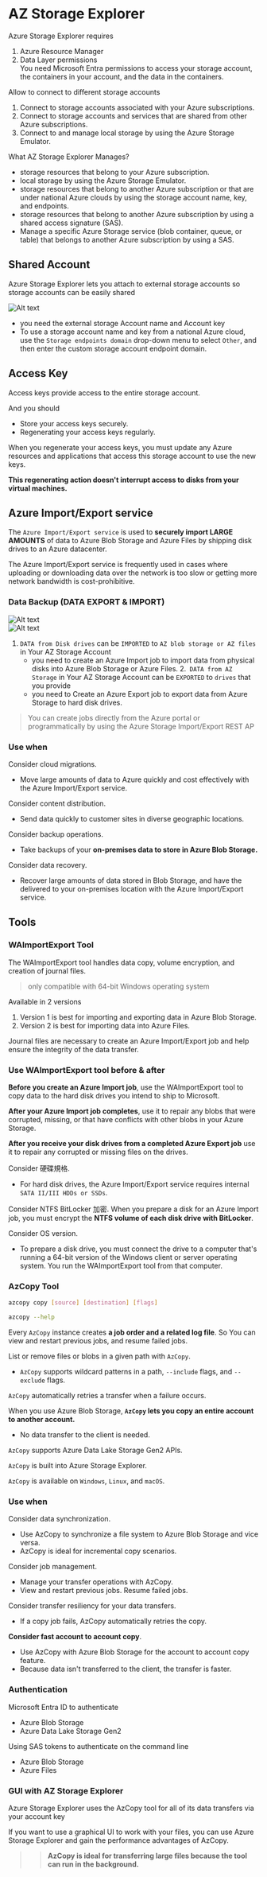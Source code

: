 # AZ Storage Explorer 

Azure Storage Explorer requires  
1. Azure Resource Manager  
2. Data Layer permissions  
You need Microsoft Entra permissions to access your storage account, the containers in your account, and the data in the containers.  

Allow to connect to different storage accounts  
1. Connect to storage accounts associated with your Azure subscriptions.  
2. Connect to storage accounts and services that are shared from other Azure subscriptions.  
3. Connect to and manage local storage by using the Azure Storage Emulator.  

What AZ Storage Explorer Manages?
- storage resources that belong to your Azure subscription.
- local storage by using the Azure Storage Emulator.
- storage resources that belong to another Azure subscription or that are under national Azure clouds by using the storage account name, key, and endpoints. 
- storage resources that belong to another Azure subscription by using a shared access signature (SAS).
- Manage a specific Azure Storage service (blob container, queue, or table) that belongs to another Azure subscription by using a SAS.

## Shared Account

Azure Storage Explorer lets you attach to external storage accounts so storage accounts can be easily shared

![Alt text](image-8.png)
- you need the external storage Account name and Account key
- To use a storage account name and key from a national Azure cloud, use the `Storage endpoints domain` drop-down menu to select `Other`, and then enter the custom storage account endpoint domain.

## Access Key 

Access keys provide access to the entire storage account. 

And you should 
- Store your access keys securely. 
- Regenerating your access keys regularly.

When you regenerate your access keys, you must update any Azure resources and applications that access this storage account to use the new keys. 

**This regenerating action doesn't interrupt access to disks from your virtual machines.**


## Azure Import/Export service

The `Azure Import/Export service` is used to **securely import LARGE AMOUNTS** of data to Azure Blob Storage and Azure Files by shipping disk drives to an Azure datacenter. 

The Azure Import/Export service is frequently used in cases where uploading or downloading data over the network is too slow or getting more network bandwidth is cost-prohibitive.

### Data Backup (DATA EXPORT & IMPORT)
![Alt text](image-9.png)  
![Alt text](image-33.png)  
1. `DATA from Disk drives` can be `IMPORTED` to `AZ blob storage or AZ files` in Your AZ Storage Account
   - you need to create an Azure Import job to import data from physical disks into Azure Blob Storage or Azure Files.
2.` DATA from AZ Storage` in Your AZ Storage Account can be `EXPORTED` to `drives` that you provide
    - you need to Create an Azure Export job to export data from Azure Storage to hard disk drives.  

> You can create jobs directly from the Azure portal or programmatically by using the Azure Storage Import/Export REST AP


### Use when 

Consider cloud migrations. 
- Move large amounts of data to Azure quickly and cost effectively with the Azure Import/Export service.

Consider content distribution. 
- Send data quickly to customer sites in diverse geographic locations.

Consider backup operations. 
- Take backups of your **on-premises data to store in Azure Blob Storage.**

Consider data recovery. 
- Recover large amounts of data stored in Blob Storage, and have the delivered to your on-premises location with the Azure Import/Export service.

## Tools 

### WAImportExport Tool 

The WAImportExport tool handles data copy, volume encryption, and creation of journal files. 

> only compatible with 64-bit Windows operating system

Available in 2 versions 
1. Version 1 is best for importing and exporting data in Azure Blob Storage.
2. Version 2 is best for importing data into Azure Files.

Journal files are necessary to create an Azure Import/Export job and help ensure the integrity of the data transfer.

### Use WAImportExport tool before & after 

**Before you create an Azure Import job**, use the WAImportExport tool to copy data to the hard disk drives you intend to ship to Microsoft.

**After your Azure Import job completes**, use it to repair any blobs that were corrupted, missing, or that have conflicts with other blobs in your Azure Storage.

**After you receive your disk drives from a completed Azure Export job** 
use it to repair any corrupted or missing files on the drives.

Consider 硬碟規格. 
- For hard disk drives, the Azure Import/Export service requires internal `SATA II/III HDDs or SSDs`.

Consider NTFS BitLocker 加密. 
When you prepare a disk for an Azure Import job, you must encrypt the **NTFS volume of each disk drive with BitLocker**.

Consider OS version. 
- To prepare a disk drive, you must connect the drive to a computer that's running a 64-bit version of the Windows client or server operating system. You run the WAImportExport tool from that computer.

### AzCopy Tool 

```bash  
azcopy copy [source] [destination] [flags]

azcopy --help
```

Every `AzCopy` instance creates **a job order and a related log file**. So You can view and restart previous jobs, and resume failed jobs.  

List or remove files or blobs in a given path with `AzCopy`.  
- `AzCopy` supports wildcard patterns in a path, `--include` flags, and `--exclude` flags.  

`AzCopy` automatically retries a transfer when a failure occurs.

When you use Azure Blob Storage, **`AzCopy` lets you copy an entire account to another account.**  
- No data transfer to the client is needed.

`AzCopy` supports Azure Data Lake Storage Gen2 APIs.

`AzCopy` is built into Azure Storage Explorer.

`AzCopy` is available on `Windows`, `Linux`, and `macOS`.

### Use when 

Consider data synchronization.  
- Use AzCopy to synchronize a file system to Azure Blob Storage and vice versa.  
- AzCopy is ideal for incremental copy scenarios.  

Consider job management.  
- Manage your transfer operations with AzCopy.  
- View and restart previous jobs. Resume failed jobs.

Consider transfer resiliency for your data transfers.  
- If a copy job fails, AzCopy automatically retries the copy.

**Consider fast account to account copy**.   
- Use AzCopy with Azure Blob Storage for the account to account copy feature.   
- Because data isn't transferred to the client, the transfer is faster.  

### Authentication

Microsoft Entra ID to authenticate
- Azure Blob Storage
- Azure Data Lake Storage Gen2

Using SAS tokens to authenticate on the command line
- Azure Blob Storage  
- Azure Files

### GUI with AZ Storage Explorer 

Azure Storage Explorer uses the AzCopy tool for all of its data transfers via your account key  

If you want to use a graphical UI to work with your files, you can use Azure Storage Explorer and gain the performance advantages of AzCopy.  

>> **AzCopy is ideal for transferring large files because the tool can run in the background.**


